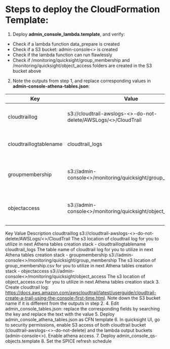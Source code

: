 # Steps to deploy the CloudFormation Template:
1. Deploy **admin_console_lambda.template**, and verify:
- Check if a lambda function data_prepare is created
- Check if a S3 bucket: admin-console<<AWS-account-ID>> is created
- Check if the lambda function can run flawlessly
- Check if /monitoring/quicksight/group_membership and /monitoring/quicksight/object_access folders are created in the S3 bucket above

2. Note the outputs from step 1, and replace corresponding values in **admin-console-athena-tables.json**:
  
| Key | Value | Description |
| -------- | ------------- | ------------- |   
| cloudtraillog | s3://cloudtrail-awslogs-<<aws-account-id>>-do-not-delete/AWSLogs/<<aws-account-id>>/CloudTrail | The s3 location of cloudtrail log for you to utilize in next Athena tables creation stack |
| cloudtraillogtablename | cloudtrail_logs | The table name of cloudtrail log for you to utilize in next Athena tables creation stack |
| groupmembership | s3://admin-console<<aws-account-id>>/monitoring/quicksight/group_membership | The s3 location of group_membership.csv for you to utilize in next Athena tables creation stack |
| objectaccess | s3://admin-console<<aws-account-id>>/monitoring/quicksight/object_access | The s3 location of object_access.csv for you to utilize in next Athena tables creation stack |

Key             Value                                                                               Description
cloudtraillog	s3://cloudtrail-awslogs-<<aws-account-id>>-do-not-delete/AWSLogs/<<aws-account-id>>/CloudTrail	The s3 location of cloudtrail log for you to utilize in next Athena tables creation stack	-
cloudtraillogtablename	cloudtrail_logs	The table name of cloudtrail log for you to utilize in next Athena tables creation stack	-
groupmembership	s3://admin-console<<aws-account-id>>/monitoring/quicksight/group_membership	The s3 location of group_membership.csv for you to utilize in next Athena tables creation stack	-
objectaccess	s3://admin-console<<aws-account-id>>/monitoring/quicksight/object_access	The s3 location of object_access.csv for you to utilize in next Athena tables creation stack
3. Create cloudtrail log: https://docs.aws.amazon.com/awscloudtrail/latest/userguide/cloudtrail-create-a-trail-using-the-console-first-time.html. Note down the S3 bucket name if it is different from the outputs in step 2. 
4. Edit admin_console_tables.json: replace the corresponding fields by searching the key and replace the text with the value
5. Deploy admin_console_athena_tables.json as CFN template
6. In quicksight UI, go to security permissions, enable S3 access of both cloudtrail bucket (cloudtrail-awslogs-<<aws-account-id>>-do-not-delete) and the lambda output buckets (admin-console<<aws-account-id>>). Enable athena access.
7. Deploy admin_console_qs-objects.template
8. Set the SPICE refresh schedule
